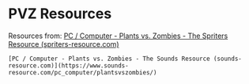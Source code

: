 # PVZ Resources

Resources from: [PC / Computer - Plants vs. Zombies - The Spriters Resource (spriters-resource.com)](https://www.spriters-resource.com/pc_computer/plantsvszombies/)

    [PC / Computer - Plants vs. Zombies - The Sounds Resource (sounds-resource.com)](https://www.sounds-resource.com/pc_computer/plantsvszombies/)
